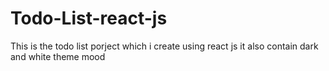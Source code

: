 # Todo-List-react-js
 This is the todo list porject which i create using react js it also contain dark and white theme mood

